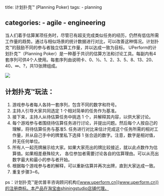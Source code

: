 title: 计划扑克™ (Planning Poker)
tags:
    - planning

categories:
    - agile
    - engineering
---

当人们着手估算某项任务时，尽管已有超支完成类似任务的经历，仍然有低估所需工作量的趋势。通过与相似场景的统计数据进行对比，可以改善这种情况。计划扑克™的鼓励不同的参与者独立估算工作量，并以达成一致为目标。
UPerform的计划扑克™（Planning Poker）是一种基于共识的估算方法和讨论工具。每副内有4套序列可供4个人使用。每套序列由说明卡、0、½、1、2、3、5、8、13、20、40、∞、?，共13张牌组成。

![](http://www.scrumchina.com/wp-content/uploads/2011/05/%E7%92%81%E2%80%B3%E5%9E%9D%E9%8E%B5%E6%88%9D%E5%8E%A0.jpg)

## 计划扑克™玩法：

1. 游戏参与者每人各持一套序列，包含不同的数字和符号。
2. 主持人引导大家共同选定 1 个相对简单的任务作为基准。
3. 接下来，主持人从待估算任务中挑选 1 个，并解释其内容，以供大家讨论。
4. 每个游戏参与者围绕待估算任务进行讨论，并提出问题。然后每个人按自己的理解，将待估算任务与基准5. 任务进行对比来估计完成这个任务所需的相对工作量，并从自己手中的牌里私下选择 1 张合适的数字。注意，数字是相对值，并无任何单位。
5. 所有人一起亮牌展示给大家。如果大家亮出的牌比较接近，就以此点数作为估算值。如果相差悬殊较大， 各位参加者需要讨论各自的估算理由。可以从亮出数字最大和最小的参与者开始。
6. 根据每个游戏参与者的解释，可以重新估算并再次出牌，直到大家达成一致。
7. 重复步骤3~6。


ps：计划扑克™是优普丰咨询顾问机构([www.uperform.cn](www.uperform.cn))的注册商标。本产品在淘宝由shiningstudio店铺代理。